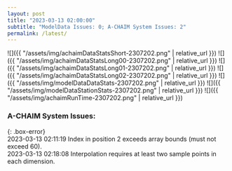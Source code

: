 ```yaml
---
layout: post
title: "2023-03-13 02:00:00"
subtitle: "ModelData Issues: 0; A-CHAIM System Issues: 2"
permalink: /latest/
---
```


![]({{ "/assets/img/achaimDataStatsShort-2307202.png" | relative_url }})
![]({{ "/assets/img/achaimDataStatsLong00-2307202.png" | relative_url }})
![]({{ "/assets/img/achaimDataStatsLong01-2307202.png" | relative_url }})
![]({{ "/assets/img/achaimDataStatsLong02-2307202.png" | relative_url }})
![]({{ "/assets/img/modelDataDataStats-2307202.png" | relative_url }})
![]({{ "/assets/img/modelDataStationStats-2307202.png" | relative_url }})
![]({{ "/assets/img/achaimRunTime-2307202.png" | relative_url }})


### A-CHAIM System Issues:  
  
{: .box-error}  
2023-03-13 02:11:19 Index in position 2 exceeds array bounds (must not exceed 60).  
2023-03-13 02:18:08 Interpolation requires at least two sample points in each dimension.  
